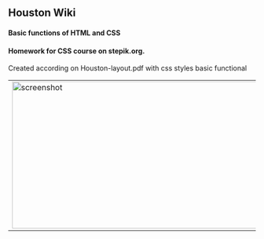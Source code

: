 ## Houston Wiki

#### Basic functions of HTML and CSS
#### Homework for CSS course on stepik.org.
Created according on Houston-layout.pdf with css styles basic functional

<table><tr>
<td> <img src="https://i.ibb.co/NS71RL5/houspc.jpg" alt="screenshot" width="500" height="300"/> </td>
</tr></table>